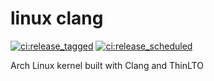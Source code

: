 # linux clang

[![ci:release_tagged](https://github.com/memchr/linux-clang/actions/workflows/release_tagged.yml/badge.svg)](https://github.com/memchr/linux-clang/actions/workflows/release_tagged.yml)
[![ci:release_scheduled](https://github.com/memchr/linux-clang/actions/workflows/release_scheduled.yml/badge.svg)](https://github.com/memchr/linux-clang/actions/workflows/release_scheduled.yml)

Arch Linux kernel built with Clang and ThinLTO